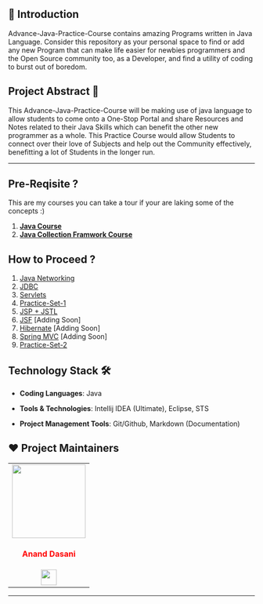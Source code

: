 ## 📌 Introduction

Advance-Java-Practice-Course contains amazing Programs written in Java Language. Consider this repository as your personal space to find or add any new Program that can make life easier for newbies programmers and the Open Source community too, as a Developer, and find a utility of coding to burst out of boredom.


## Project Abstract 🙋

This Advance-Java-Practice-Course will be making use of java language to allow students to come onto a One-Stop Portal and share Resources and Notes related to their Java Skills which can benefit the other new programmer as a whole. This Practice Course would allow Students to connect over their love of Subjects and help out the Community effectively, benefitting a lot of Students in the longer run.

---

## Pre-Reqisite ?

This are my courses you can take a tour if your are laking some of the concepts :)
1. [**Java Course**](https://github.com/ananddasani/Java-Practice-Course)
2. [**Java Collection Framwork Course**](https://github.com/ananddasani/Java_Collection_Framework)



## How to Proceed ?

1. [Java Networking ](https://github.com/ananddasani/Advance-Java-Practice-Course/tree/main/Java%20Networking) 
2. [JDBC](https://github.com/ananddasani/Advance-Java-Practice-Course/tree/main/JDBC)
3. [Servlets](https://github.com/ananddasani/Advance-Java-Practice-Course/tree/main/Servlet)
4. [Practice-Set-1](https://github.com/ananddasani/Advance-Java-Practice-Course/tree/main/Practice-Set-1)
5. [JSP + JSTL](https://github.com/ananddasani/Advance-Java-Practice-Course/tree/main/JSP)
6. [JSF](https://github.com/ananddasani/Advance-Java-Practice-Course/tree/main/JSF) [Adding Soon]
7. [Hibernate](https://github.com/ananddasani/Advance-Java-Practice-Course/tree/main/Hibernate) [Adding Soon]
8. [Spring MVC](https://github.com/ananddasani/Advance-Java-Practice-Course/tree/main/Spring%20MVC) [Adding Soon]
9. [Practice-Set-2](https://github.com/ananddasani/Advance-Java-Practice-Course/tree/main/Practice-Set-2)


## Technology Stack 🛠️

- **Coding Languages**: Java

- **Tools & Technologies**: Intellij IDEA (Ultimate), Eclipse, STS

- **Project Management Tools**: Git/Github, Markdown (Documentation)


## ❤️ Project Maintainers
<table>
<tr>
<td align="center"><a href="https://github.com/ananddasani"><img src="https://avatars.githubusercontent.com/u/74413402?s=400&u=f0e841bfa3bad7e069702458b4f860550545b0ac&v=4" width=150px height=150px /></a></br> <h4 style="color:red;">Anand Dasani</h4>
<a href="https://www.linkedin.com/in/anand-dasani-b72954202/"><img src="https://mpng.subpng.com/20180324/vhe/kisspng-linkedin-computer-icons-logo-social-networking-ser-facebook-5ab6ebfe5f5397.2333748215219374063905.jpg" width="32px" height="32px"></a></td>

</tr>
</table>

---
